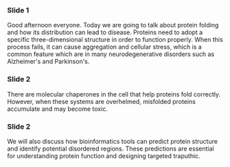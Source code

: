 ### Slide 1

Good afternoon everyone. Today we are going to talk about protein folding and how its distribution can lead to disease. Proteins need to adopt a specific three-dimensional structure in order to function properly. When this process fails, it can cause aggregation and cellular stress, which is a common feature which are in many neurodegenerative disorders such as Alzheimer's and Parkinson's.

### Slide 2

There are molecular chaperones in the cell that help proteins fold correctly. However, when these systems are overhelmed, misfolded proteins accumulate and may become toxic.

### Slide 2

We will also discuss how bioinformatics tools can predict protein structure and identify potential disordered regions. These predictions are essential for understanding protein function and designing targeted traputhic.

